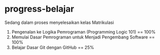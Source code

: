# progress-belajar
Sedang dalam proses menyelesaikan kelas Matrikulasi
  1. Pengenalan ke Logika Pemrograman (Programming Logic 101)  == 100%
  2. Memulai Dasar Pemrograman untuk Menjadi Pengembang Software == 100%
  3. Belajar Dasar Git dengan GitHub == 25%

